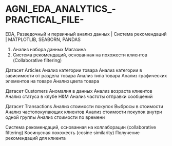 # AGNI_EDA_ANALYTICS_-PRACTICAL_FILE-
EDA, Разведочный и первичный анализ данных | Система рекомендаций | MATPLOTLIB, SEABORN, PANDAS

1. Анализ набора данных Магазина
2. Система рекомендаций, основанная на похожести клиентов (Collaborative filtering)



Датасет Articles
Анализ категории товара
Анализ категории в зависимости от раздела товара
Анализ типа товара
Анализ графических элементов на товаре
Анализ цвета товара

Датасет Customers
Аномалия в данных
Анализ возраста клиентов
Анализ статуса в клубе H&M
Анализ частоты отправки сообщений

Датасет Transactions
Анализ стоимости покупок
Выбросы в стоимости 
Анализ частопокупающих клиентов
Анализ стоимости покупок внутри одной группы
Анализ стоимости по времени

Система рекомендаций, основанная на коллаборации (collaborative filtering)
Косинусная похожесть (cosine similarity)
Получение рекомендаций для клиента
